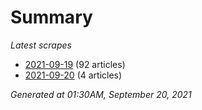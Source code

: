 # Summary
*Latest scrapes*
* [2021-09-19](https://github.com/nuuuwan/news_lk/blob/data/news_lk.2021-09-19.json) (92 articles)
* [2021-09-20](https://github.com/nuuuwan/news_lk/blob/data/news_lk.2021-09-20.json) (4 articles)

*Generated at 01:30AM, September 20, 2021*